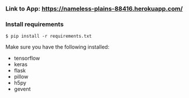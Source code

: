 ### Link to App: https://nameless-plains-88416.herokuapp.com/


### Install requirements

```shell
$ pip install -r requirements.txt
```

Make sure you have the following installed:
- tensorflow
- keras
- flask
- pillow
- h5py
- gevent
